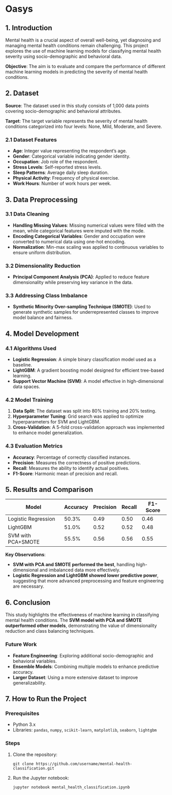 # Oasys 

## 1. Introduction

Mental health is a crucial aspect of overall well-being, yet diagnosing and managing mental health conditions remain challenging. This project explores the use of machine learning models for classifying mental health severity using socio-demographic and behavioral data.

**Objective**: The aim is to evaluate and compare the performance of different machine learning models in predicting the severity of mental health conditions.


## 2. Dataset

**Source**: The dataset used in this study consists of 1,000 data points covering socio-demographic and behavioral attributes.

**Target**: The target variable represents the severity of mental health conditions categorized into four levels: None, Mild, Moderate, and Severe.


### 2.1 Dataset Features

- **Age**: Integer value representing the respondent’s age.
- **Gender**: Categorical variable indicating gender identity.
- **Occupation**: Job role of the respondent.
- **Stress Levels**: Self-reported stress levels.
- **Sleep Patterns**: Average daily sleep duration.
- **Physical Activity**: Frequency of physical exercise.
- **Work Hours**: Number of work hours per week.


## 3. Data Preprocessing

### 3.1 Data Cleaning

- **Handling Missing Values**: Missing numerical values were filled with the mean, while categorical features were imputed with the mode.
- **Encoding Categorical Variables**: Gender and occupation were converted to numerical data using one-hot encoding.
- **Normalization**: Min-max scaling was applied to continuous variables to ensure uniform distribution.

### 3.2 Dimensionality Reduction

- **Principal Component Analysis (PCA)**: Applied to reduce feature dimensionality while preserving key variance in the data.

### 3.3 Addressing Class Imbalance

- **Synthetic Minority Over-sampling Technique (SMOTE)**: Used to generate synthetic samples for underrepresented classes to improve model balance and fairness.


## 4. Model Development

### 4.1 Algorithms Used

- **Logistic Regression**: A simple binary classification model used as a baseline.
- **LightGBM**: A gradient boosting model designed for efficient tree-based learning.
- **Support Vector Machine (SVM)**: A model effective in high-dimensional data spaces.

### 4.2 Model Training

1. **Data Split**: The dataset was split into 80% training and 20% testing.
2. **Hyperparameter Tuning**: Grid search was applied to optimize hyperparameters for SVM and LightGBM.
3. **Cross-Validation**: A 5-fold cross-validation approach was implemented to enhance model generalization.

### 4.3 Evaluation Metrics

- **Accuracy**: Percentage of correctly classified instances.
- **Precision**: Measures the correctness of positive predictions.
- **Recall**: Measures the ability to identify actual positives.
- **F1-Score**: Harmonic mean of precision and recall.


## 5. Results and Comparison

|Model|Accuracy|Precision|Recall|F1-Score|
|---|---|---|---|---|
|Logistic Regression|50.3%|0.49|0.50|0.46|
|LightGBM|51.0%|0.52|0.52|0.48|
|SVM with PCA+SMOTE|55.5%|0.56|0.56|0.55|

**Key Observations**:

- **SVM with PCA and SMOTE performed the best**, handling high-dimensional and imbalanced data more effectively.
- **Logistic Regression and LightGBM showed lower predictive power**, suggesting that more advanced preprocessing and feature engineering are necessary.


## 6. Conclusion

This study highlights the effectiveness of machine learning in classifying mental health conditions. The **SVM model with PCA and SMOTE outperformed other models**, demonstrating the value of dimensionality reduction and class balancing techniques.

### Future Work

- **Feature Engineering**: Exploring additional socio-demographic and behavioral variables.
- **Ensemble Models**: Combining multiple models to enhance predictive accuracy.
- **Larger Dataset**: Using a more extensive dataset to improve generalizability.


## 7. How to Run the Project

### Prerequisites

- Python 3.x
- Libraries: `pandas`, `numpy`, `scikit-learn`, `matplotlib`, `seaborn`, `lightgbm`

### Steps

1. Clone the repository:
    
    ```
    git clone https://github.com/username/mental-health-classification.git
    ```
    
2. Run the Jupyter notebook:
    
    ```
    jupyter notebook mental_health_classification.ipynb
    ```
